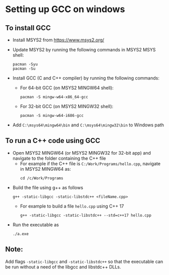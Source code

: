 # Setting up GCC on windows

## To install GCC
- Install MSYS2 from https://www.msys2.org/
- Update MSYS2 by running the following commands in MSYS2 MSYS shell:
  ```
  pacman -Syu
  pacman -Su
  ```
  
- Install GCC (C and C++ compiler) by running the following commands:
  - For 64-bit GCC (on MSYS2 MINGW64 shell):
    ```
    pacman -S mingw-w64-x86_64-gcc
    ```
  - For 32-bit GCC (on MSYS2 MINGW32 shell):
    ```
    pacman -S mingw-w64-i686-gcc
    ```
- Add `C:\msys64\mingw64\bin` and `C:\msys64\mingw32\bin` to Windows path

## To run a C++ code using GCC
- Open MSYS2 MINGW64 (or MSYS2 MINGW32 for 32-bit app) and navigate to the folder containing the C++ file
  - For example if the C++ file is `C:/Work/Programs/hello.cpp`, navigate in MSYS2 MINGW64 as:
    ```
    cd /c/Work/Programs
    ```
- Build the file using g++ as follows
  ```
  g++ -static-libgcc -static-libstdc++ <fileName.cpp>
  ```
  - For example to build a file `hello.cpp` using C++ 17
    ```
    g++ -static-libgcc -static-libstdc++ --std=c++17 hello.cpp
    ```
- Run the executable as
  ```
  ./a.exe
  ```

## Note:
Add flags `-static-libgcc` and `-static-libstdc++` so that the executable can be run without a need of the libgcc and libstdc++ DLLs.

